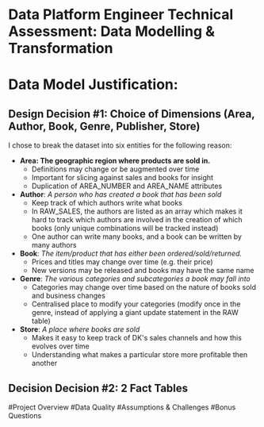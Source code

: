 # Data Platform Engineer Technical Assessment: Data Modelling & Transformation

# Data Model Justification:
## Design Decision #1:  Choice of Dimensions (Area, Author, Book, Genre, Publisher, Store) 

I chose to break the dataset into six entities for the following reason: 
  - **Area: The geographic region where products are sold in.**
    -   Definitions may change or be augmented over time 
    -   Important for slicing against sales and books for insight
    -   Duplication of AREA_NUMBER and AREA_NAME attributes
  - **Author**: _A person who has created a book that has been sold_
    -   Keep track of which authors write what books
    -   In RAW_SALES, the authors are listed as an array which makes it hard to track which authors are involved in the creation of which books (only unique combinations will be tracked instead)
    -   One author can write many books, and a book can be written by many authors
  - **Book**: _The item/product that has either been ordered/sold/returned._
    -   Prices and titles may change over time (e.g. their price)
    -   New versions may be released and books may have the same name
  - **Genre**: _The various categories and subcategories a book may fall into_
    -   Categories may change over time based on the nature of books sold and business changes
    -   Centralised place to modify your categories (modify once in the genre, instead of applying a giant update statement in the RAW table)
  - **Store**: _A place where books are sold_
    -   Makes it easy to keep track of DK's sales channels and how this evolves over time
    -   Understanding what makes a particular store more profitable then another
## Decision Decision #2: 2 Fact Tables


#Project Overview
#Data Quality 
#Assumptions & Challenges
#Bonus Questions
